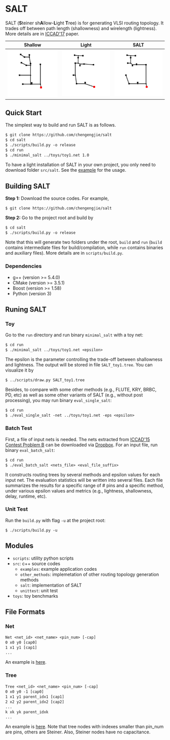 # SALT

SALT (**S**teiner sh**A**llow-**L**ight **T**ree) is for generating VLSI routing topology.
It trades off between path length (shallowness) and wirelength (lightness).
More details are in [ICCAD'17](https://doi.org/10.1109/ICCAD.2017.8203828) paper.

Shallow | Light | SALT
--------- | --------- | ---------
![rsa](/toys/RSA_toy1.tree.png) | ![flute](/toys/FLUTE_toy1.tree.png) | ![salt](/toys/SALT_toy1.tree.png)

## Quick Start

The simplest way to build and run SALT is as follows.
~~~
$ git clone https://github.com/chengengjie/salt
$ cd salt
$ ./scripts/build.py -o release
$ cd run
$ ./minimal_salt ../toys/toy1.net 1.0
~~~

To have a light installation of SALT in your own project, you only need to download folder `src/salt`.
See the [example](src/examples/minimal_main.cpp) for the usage. 

## Building SALT

**Step 1:** Download the source codes. For example,
~~~
$ git clone https://github.com/chengengjie/salt
~~~

**Step 2:** Go to the project root and build by
~~~
$ cd salt
$ ./scripts/build.py -o release
~~~

Note that this will generate two folders under the root, `build` and `run` (`build` contains intermediate files for build/compilation, while `run` contains binaries and auxiliary files).
More details are in `scripts/build.py`.

### Dependencies

* g++ (version >= 5.4.0)
* CMake (version >= 3.5.1)
* Boost (version >= 1.58)
* Python (version 3)

## Runing SALT

### Toy

Go to the `run` directory and run binary `minimal_salt` with a toy net:
~~~
$ cd run
$ ./minimal_salt ../toys/toy1.net <epsilon>
~~~
The epsilon is the parameter controlling the trade-off between shallowness and lightness.
The output will be stored in file `SALT_toy1.tree`.
You can visualize it by
~~~
$ ../scripts/draw.py SALT_toy1.tree
~~~
Besides, to compare with some other methods (e.g., FLUTE, KRY, BRBC, PD, etc) as well as some other variants of SALT (e.g., without post processing), you may run binary `eval_single_salt`:
~~~
$ cd run
$ ./eval_single_salt -net ../toys/toy1.net -eps <epsilon>
~~~

### Batch Test

First, a file of input nets is needed.
The nets extracted from [ICCAD'15 Contest Problem B](https://doi.org/10.1109/ICCAD.2015.7372672) can be downloaded via [Dropbox](https://www.dropbox.com/sh/gcq1dh84ko9rjpz/AAAVT0pLZG_FMiOi0ORiKddva?dl=0).
For an input file, run binary `eval_batch_salt`:
~~~
$ cd run
$ ./eval_batch_salt <nets_file> <eval_file_suffix>
~~~
It constructs routing trees by several methods and epsilon values for each input net.
The evaluation statistics will be written into several files.
Each file summarizes the results for a specific range of # pins and a specific method, under various epsilon values and metrics (e.g., lightness, shallowness, delay, runtime, etc).

### Unit Test

Run the `build.py` with flag `-u` at the project root:
~~~
$ ./scripts/build.py -u
~~~

## Modules

* `scripts`: utility python scripts
* `src`: c++ source codes
    * `examples`: example application codes
    * `other_methods`: implemetation of other routing topology generation methods
    * `salt`: implementation of SALT
    * `unittest`: unit test
* `toys`: toy benchmarks

## File Formats

### Net

~~~
Net <net_id> <net_name> <pin_num> [-cap]
0 x0 y0 [cap0]
1 x1 y1 [cap1]
...
~~~
An example is [here](toys/toy1.net).

### Tree

~~~
Tree <net_id> <net_name> <pin_num> [-cap]
0 x0 y0 -1 [cap0]
1 x1 y1 parent_idx1 [cap1]
2 x2 y2 parent_idx2 [cap2]
...
k xk yk parent_idxk
...
~~~
An example is [here](toys/SALT_toy1.tree).
Note that tree nodes with indexes smaller than pin_num are pins, others are Steiner.
Also, Steiner nodes have no capacitance.